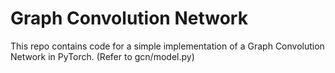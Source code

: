# Graph Convolution Network

This repo contains code for a simple implementation of a Graph Convolution Network in PyTorch.
(Refer to gcn/model.py)